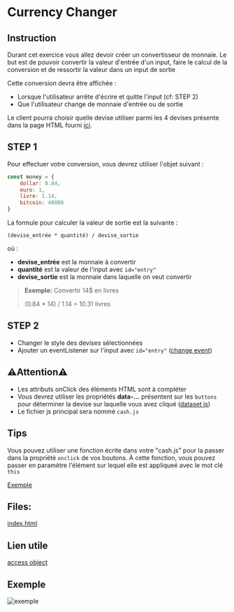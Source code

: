 # Currency Changer

## Instruction

Durant cet exercice vous allez devoir créer un convertisseur de monnaie. Le but est de pouvoir convertir la valeur d'entrée d'un input, faire le calcul de la conversion et de ressortir la valeur dans un input de sortie

Cette conversion devra être affichée : 

- Lorsque l'utilisateur arrête d'écrire et quitte l'input (cf: STEP 2)
- Que l'utilisateur change de monnaie d'entrée ou de sortie

Le client pourra choisir quelle devise utiliser parmi les 4 devises présente dans la page HTML fourni [ici](./currency-changer.html).

## STEP 1

Pour effectuer votre conversion, vous devrez utiliser l'objet suivant : 

``` js
const money = {
    dollar: 0.84,
    euro: 1,
    livre: 1.14,
    bitcoin: 40000
}
```

La formule pour calculer la valeur de sortie est la suivante : 

`(devise_entrée * quantité) / devise_sortie`

où : 

- **devise_entrée** est la monnaie à convertir
- **quantité** est la valeur de l'input avec `id="entry"`
- **devise_sortie** est la monnaie dans laquelle on veut convertir

> **Exemple:** Convertir 14$ en livres
>
> (0.84 * 14) / 1.14 = 10.31 livres

## STEP 2

- Changer le style des devises sélectionnées 
- Ajouter un eventListener sur l'input avec `id="entry"` ([change event](https://developer.mozilla.org/fr/docs/Web/API/HTMLElement/change_event))

## ⚠️Attention⚠️

- Les attributs onClick des éléments HTML sont à compléter
- Vous devrez utiliser les propriétés **data-...** présentent sur les `buttons` pour déterminer la devise sur laquelle vous avez cliqué ([dataset js](https://developer.mozilla.org/en-US/docs/Web/API/HTMLElement/dataset))
- Le fichier js principal sera nommé ```cash.js```

## Tips
Vous pouvez utiliser une fonction écrite dans votre "cash.js" pour la passer dans la propriété `onclick` de vos boutons.
À cette fonction, vous pouvez passer en paramètre l'élément sur lequel elle est appliqueé avec le mot clé `this`

[Exemple](https://stackoverflow.com/questions/925734/whats-this-in-javascript-onclick)

## Files:
[index.html](./currency-changer.html)

## Lien utile

[access object](https://stackoverflow.com/questions/4255472/javascript-object-access-variable-property-by-name-as-string)

## Exemple

![exemple](https://i.imgur.com/7OFe6Dd.gif)